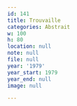 ```yaml
---
id: 141
title: Trouvaille
categories: Abstrait
w: 100
h: 80
location: null
note: null
file: null
year: '1979'
year_start: 1979
year_end: null
image: null

---
```

